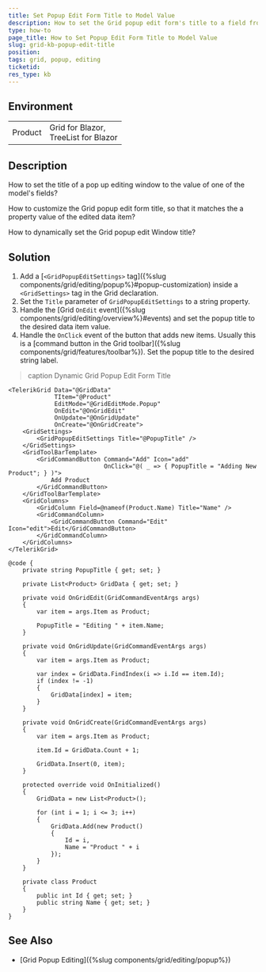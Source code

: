 ```yaml
---
title: Set Popup Edit Form Title to Model Value
description: How to set the Grid popup edit form's title to a field from the edited data item.
type: how-to
page_title: How to Set Popup Edit Form Title to Model Value
slug: grid-kb-popup-edit-title
position: 
tags: grid, popup, editing
ticketid:
res_type: kb
---
```


## Environment

<table>
    <tbody>
        <tr>
            <td>Product</td>
            <td> Grid for Blazor, <br /> TreeList for Blazor </td>
        </tr>
    </tbody>
</table>


## Description

How to set the title of a pop up editing window to the value of one of the model's fields?

How to customize the Grid popup edit form title, so that it matches the a property value of the edited data item?

How to dynamically set the Grid popup edit Window title?


## Solution

1. Add a [`<GridPopupEditSettings>` tag]({%slug components/grid/editing/popup%}#popup-customization) inside a `<GridSettings>` tag in the Grid declaration.
1. Set the `Title` parameter of `GridPopupEditSettings` to a string property.
1. Handle the [Grid `OnEdit` event]({%slug components/grid/editing/overview%}#events) and set the popup title to the desired data item value.
1. Handle the `OnClick` event of the button that adds new items. Usually this is a [command button in the Grid toolbar]({%slug components/grid/features/toolbar%}). Set the popup title to the desired string label.

>caption Dynamic Grid Popup Edit Form Title

````CSHTML
<TelerikGrid Data="@GridData"
             TItem="@Product"
             EditMode="@GridEditMode.Popup"
             OnEdit="@OnGridEdit"
             OnUpdate="@OnGridUpdate"
             OnCreate="@OnGridCreate">
    <GridSettings>
        <GridPopupEditSettings Title="@PopupTitle" />
    </GridSettings>
    <GridToolBarTemplate>
        <GridCommandButton Command="Add" Icon="add"
                           OnClick="@( _ => { PopupTitle = "Adding New Product"; } )">
            Add Product
        </GridCommandButton>
    </GridToolBarTemplate>
    <GridColumns>
        <GridColumn Field=@nameof(Product.Name) Title="Name" />
        <GridCommandColumn>
            <GridCommandButton Command="Edit" Icon="edit">Edit</GridCommandButton>
        </GridCommandColumn>
    </GridColumns>
</TelerikGrid>

@code {
    private string PopupTitle { get; set; }

    private List<Product> GridData { get; set; }

    private void OnGridEdit(GridCommandEventArgs args)
    {
        var item = args.Item as Product;

        PopupTitle = "Editing " + item.Name;
    }

    private void OnGridUpdate(GridCommandEventArgs args)
    {
        var item = args.Item as Product;

        var index = GridData.FindIndex(i => i.Id == item.Id);
        if (index != -1)
        {
            GridData[index] = item;
        }
    }

    private void OnGridCreate(GridCommandEventArgs args)
    {
        var item = args.Item as Product;

        item.Id = GridData.Count + 1;

        GridData.Insert(0, item);
    }

    protected override void OnInitialized()
    {
        GridData = new List<Product>();

        for (int i = 1; i <= 3; i++)
        {
            GridData.Add(new Product()
            {
                Id = i,
                Name = "Product " + i
            });
        }
    }

    private class Product
    {
        public int Id { get; set; }
        public string Name { get; set; }
    }
}
````

## See Also

* [Grid Popup Editing]({%slug components/grid/editing/popup%})
